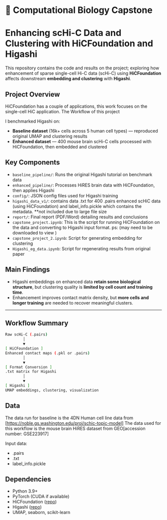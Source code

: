 # 🧬 Computational Biology Capstone

# Enhancing scHi-C Data and Clustering with HiCFoundation and Higashi

This repository contains the code and results on the project; exploring how enhancement of sparse single-cell Hi-C data (scHi-C) using **HiCFoundation** affects downstream **embedding and clustering** with **Higashi**.

## Project Overview
HiCFoundation has a couple of applications, this work focuses on the single-cell HiC application. 
The Workflow of this project 

I benchmarked Higashi on:
-  **Baseline dataset** (16k+ cells across 5 human cell types) — reproduced original UMAP and clustering results
-  **Enhanced dataset** — 400 mouse brain scHi-C cells processed with HiCFoundation, then embedded and clustered

##  Key Components

- `baseline_pipeline/`: Runs the original Higashi tutorial on benchmark data
- `enhanced_pipeline/`: Processes HiRES brain data with HiCFoundation, then applies Higashi
- `config/`: JSON config files used for Higashi training
- `higashi_data_v1/`: contains data .txt for 400 .pairs enhanced scHiC data (using HiCFoundation) and label_info.pickle which contains the metadata. **not included due to large file size
- `report/`: Final report (PDF/Word) detailing results and conclusions
- `capstone_project.ipynb`: This is the script for running HiCFoundation on the data and converting to Higashi input format. ps: (may need to be downloaded to view )
- `capstone_project_2.ipynb`: Script for generating embedding for clustering
- `Higashi_eg_data.ipynb`: Script for regenerating results from original paper


##  Main Findings

- Higashi embeddings on enhanced data **retain some biological structure**, but clustering quality is **limited by cell count and training time**.
- Enhancement improves contact matrix density, but **more cells and longer training** are needed to recover meaningful clusters.

---

##  Workflow Summary

```bash
Raw scHi-C (.pairs)
        │
        ▼
[ HiCFoundation ]
Enhanced contact maps (.pkl or .pairs)
        │
        ▼
[ Format Conversion ]
.txt matrix for Higashi
        │
        ▼
[ Higashi ]
UMAP embeddings, clustering, visualization 

```

## Data 

The data run for baseline is the 4DN Human cell line data from [https://noble.gs.washington.edu/proj/schic-topic-model]
The data used for this workflow is the mouse brain HiRES dataset from GEO[accession number: GSE223917]

Input data:

- .pairs
- .txt
- label_info.pickle

##  Dependencies

- Python 3.9+
- PyTorch (CUDA if available)
- HiCFoundation ([repo](https://github.com/Noble-Lab/HiCFoundation))
- Higashi ([repo](https://github.com/ma-compbio/Higashi/tree/main))
- UMAP, seaborn, scikit-learn
